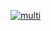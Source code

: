 [![multi](https://mermaid.ink/img/pako:eNptlN9v2jAQx_8Vy09UoozY_ChBmgShlZjasQHqw0JVmeQK2RIbOXG3DvUP2N-xh2nP-xP4x3YhkKa4Vh7iu_ueP3cne0sDFQJ16UqLzZpcTxeS4Br4k-GHy_n4duKSGcQQREoKTa60SOC70t9ICGQEKchHFT9GCchM3ZHz8_dkWPOm4_nu13Q8mZ31i2TDvcdzfKdBPLERQRQK1M93fwMZBeLudRjzWYNcBipNozSDRBAgnkqM3ItOYrnPG-Rm91vlPJOlzoNvhDQZyN0fNOfhhcBzDhD3OYZDPoF-UDoRMihzvoQwDGHkCkHjAhW_scwAe3Salh2gMS3DtFVuFA2jZRypDAKRlqeUirxQRuYCIdZYgKiU-W5mNkpnYIs4ijj5bMSRTJCRCkw-AYuNH5qEbBzZRlG6UTJaVooqRwih0vDCWCoZKtmxpRWpIt7uXxitXnX4vmjgyKlNQQTZWf_UwWoDuTKx0LaL124NNL6mZ9V87JCvf2phloVXRlJy9E8tzLK80jFLxyzdW-dxS8ctHbd03OLkFid_g5NbnNzi5DZnapbFHR9czy-nHwd4uQezwpWvkePvp3ZXMTH_MK-qkfvFpA42kCGt4-sRhdTNtIE6TQDvVb6l2zxkQbM1JLCgLv6G8CBMnC3oQj6jbCPkF6WSo1Irs1pT90HEKe7MJhQZjCKB2ElpFSZTsycZHDWYgrpb-oO6vNVp8E6n13PazV7XabFWnT5Rt9VqtC6aDnPQd9HB9VynP_eHNhsXvNltO6zT7TqMtdscEbAe0J4yMqOuw3p1CmGUKX1TvJL7x_L5P9JQebU?type=png)](https://mermaid.live/edit#pako:eNptlN9v2jAQx_8Vy09UoozY_ChBmgShlZjasQHqw0JVmeQK2RIbOXG3DvUP2N-xh2nP-xP4x3YhkKa4Vh7iu_ueP3cne0sDFQJ16UqLzZpcTxeS4Br4k-GHy_n4duKSGcQQREoKTa60SOC70t9ICGQEKchHFT9GCchM3ZHz8_dkWPOm4_nu13Q8mZ31i2TDvcdzfKdBPLERQRQK1M93fwMZBeLudRjzWYNcBipNozSDRBAgnkqM3ItOYrnPG-Rm91vlPJOlzoNvhDQZyN0fNOfhhcBzDhD3OYZDPoF-UDoRMihzvoQwDGHkCkHjAhW_scwAe3Salh2gMS3DtFVuFA2jZRypDAKRlqeUirxQRuYCIdZYgKiU-W5mNkpnYIs4ijj5bMSRTJCRCkw-AYuNH5qEbBzZRlG6UTJaVooqRwih0vDCWCoZKtmxpRWpIt7uXxitXnX4vmjgyKlNQQTZWf_UwWoDuTKx0LaL124NNL6mZ9V87JCvf2phloVXRlJy9E8tzLK80jFLxyzdW-dxS8ctHbd03OLkFid_g5NbnNzi5DZnapbFHR9czy-nHwd4uQezwpWvkePvp3ZXMTH_MK-qkfvFpA42kCGt4-sRhdTNtIE6TQDvVb6l2zxkQbM1JLCgLv6G8CBMnC3oQj6jbCPkF6WSo1Irs1pT90HEKe7MJhQZjCKB2ElpFSZTsycZHDWYgrpb-oO6vNVp8E6n13PazV7XabFWnT5Rt9VqtC6aDnPQd9HB9VynP_eHNhsXvNltO6zT7TqMtdscEbAe0J4yMqOuw3p1CmGUKX1TvJL7x_L5P9JQebU)
